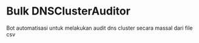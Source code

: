 # Bulk DNSClusterAuditor
Bot automatisasi untuk melakukan audit dns cluster secara massal dari file csv
